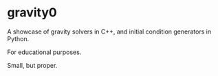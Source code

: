 # gravity0

A showcase of gravity solvers in C++, and initial condition generators in Python.

For educational purposes.

Small, but proper.
